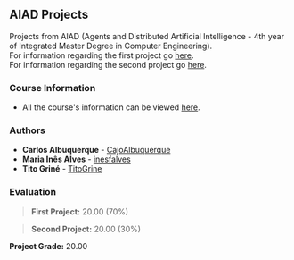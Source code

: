 ## AIAD Projects

Projects from AIAD (Agents and Distributed Artificial Intelligence - 4th year of Integrated Master Degree in Computer Engineering).  
For information regarding the first project go [here](https://github.com/TitoGrine/AIAD_Project/tree/main/Project1).  
For information regarding the second project go [here](https://github.com/TitoGrine/AIAD_Project/tree/main/Project2).

### Course Information

* All the course's information can be viewed [here](https://sigarra.up.pt/feup/en/ucurr_geral.ficha_uc_view?pv_ocorrencia_id=459491).

### Authors

* **Carlos Albuquerque** - [CajoAlbuquerque](https://github.com/CajoAlbuquerque)
* **Maria Inês Alves** - [inesfalves](https://github.com/inesfalves)
* **Tito Griné** - [TitoGrine](https://github.com/TitoGrine)

### Evaluation

>**First Project:** 20.00 (70%)

>**Second Project:** 20.00 (30%)

**Project Grade:** 20.00
